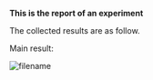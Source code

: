 **This is the report of an experiment**




The collected results are as follow.

Main result:

![filename](/UPLOAD/*.png)

